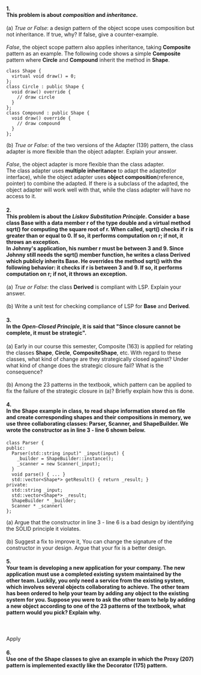 #### 1. <br> This problem is about *composition* and *inheritance*.
  (a) *True or False*: a design pattern of the object scope uses composition but not inheritance. If true, why? If false, give a counter-example. <br><br>
  *False*, the object scope pattern also applies inheritance, taking **Composite** pattern as an example. The following code shows a 
  simple **Composite** pattern where **Circle** and **Compound** inherit the method in **Shape**. <br>
  ```
  class Shape {
    virtual void draw() = 0;
  };
  class Circle : public Shape {
    void draw() override {
      // draw circle
    }
  };
  class Compound : public Shape {
    void draw() override {
      // draw compound
    }
  };
  ```
  (b) *True or False*: of the two versions of  the Adapter (139) pattern, the class adapter is more flexible than the object adapter. Explain your answer. <br><br>
  *False*, the object adapter is more flexible than the class adapter. <br> 
  The class adapter uses **multiple inheritance** to adapt the adapted(or interface), while the object adapter uses **object composition**(reference, 
  pointer) to combine the adapted. If there is a subclass of the adapted, the object adapter will work well with that, while the class adapter will have no access to it. 
  
#### 2. <br> This problem is about the *Liskov Substitution Principle*. Consider a base class **Base** with a data member **r** of the type **double** and a virtual method **sqrt()** for computing the square root of **r**. When called, **sqrt()** checks if **r** is greater than or equal to 0. If so, it performs computation on **r**; if not, it throws an exception. <br> In Johnny's application, his number **r** must be between 3 and 9. Since Johnny still needs the **sqrt()** member function, he writes a class **Derived** which publicly inherits **Base**. He overrides the method **sqrt()** with the following behavior: it checks if **r** is between 3 and 9. If so, it performs computation on **r**; if not, it throws an exception.
  (a) *True or False*: the class **Derived** is compliant with LSP. Explain your answer. <br><br>
  (b) Write a unit test for checking compliance of LSP for **Base** and **Derived**.

#### 3. <br> In the *Open-Closed Principle*, it is said that "Since closure cannot be complete, it must be strategic".
  (a) Early in our course this semester, Composite (163) is applied for relating the classes **Shape**, **Circle**, **CompositeShape**, etc. With regard to these classes, what kind of change are they strategically closed against? Under what kind of change does the strategic closure fail? What is the consequence? <br><br>
  (b) Among the 23 patterns in the textbook, which pattern can be applied to fix the failure of the strategic closure in (a)? Briefly explain how this is done.

#### 4. <br> In the **Shape** example in class, to read shape information stored on file and create corresponding shapes and their compositions in memory, we use three collaborating classes: **Parser**, **Scanner**, and **ShapeBuilder**. We wrote the constructor as in line 3 - line 6 shown below.
```
class Parser {
public:
  Parser(std::string input)" _input(input) {
    _builder = ShapeBuilder::instance();
    _scanner = new Scanner(_input);
  }
  void parse() { ... }
  std::vector<Shape*> getResult() { return _result; }
private:
  std::string _input;
  std::vector<Shape*> _result;
  ShapeBuilder * _builder;
  Scanner * _scannerl
};
```
  (a) Argue that the constructor in line 3 - line 6 is a bad design by identifying the SOLID principle it violates. <br><br>
  (b) Suggest a fix to improve it, You can change the signature of the constructor in your design. Argue that your fix is a better design.

#### 5. <br> Your team is developing a new application for your company. The new application must use a completed existing system maintained by the other team. Luckily, you only need a service from the existing system, which involves several objects collaborating to achieve. The other team has been ordered to help your team by adding any object to the existing system for you. Suppose you were to ask the other team to help by adding a new object according to one of the 23 patterns of the textbook, what pattern would you pick? Explain why.
  <br><br>
  Apply

#### 6. <br> Use one of the **Shape** classes to give an example in which the Proxy (207) pattern is implemented exactly like the Decorator (175) pattern.
  <br><br>

